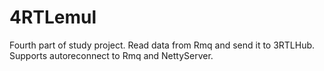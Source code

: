 # 4RTLemul
Fourth part of study project. Read data from Rmq and send it to 3RTLHub. Supports autoreconnect to Rmq and NettyServer.
